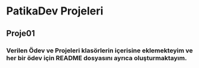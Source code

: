 # PatikaDev Projeleri

## Proje01

### Verilen Ödev ve Projeleri klasörlerin içerisine eklemekteyim ve her bir ödev için README dosyasını ayrıca oluşturmaktayım.
